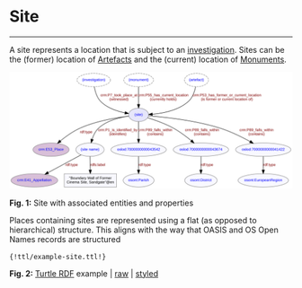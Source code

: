 # Site
***
A site represents a location that is subject to an [investigation](ld4he-investigation.md). Sites can be the (former) location of [Artefacts](ld4he-artefact.md) and the (current) location of [Monuments](ld4he-monument.md).
 
![site](img/ld4he-site.svg)

**Fig. 1:** Site with associated entities and properties

Places containing sites are represented using a flat (as opposed to hierarchical) structure. This aligns with the way that OASIS and OS Open Names records are structured

```turtle
{!ttl/example-site.ttl!}
```
**Fig. 2:** [Turtle RDF](https://www.w3.org/TR/turtle/) example | [raw](https://cbinding.github.io/LD4HE/ttl/example-site.ttl) | [styled](https://cdn.rawgit.com/niklasl/ldtr/v0.2.2/demo/?url=https://cbinding.github.io/LD4HE/ttl/example-site.ttl)


